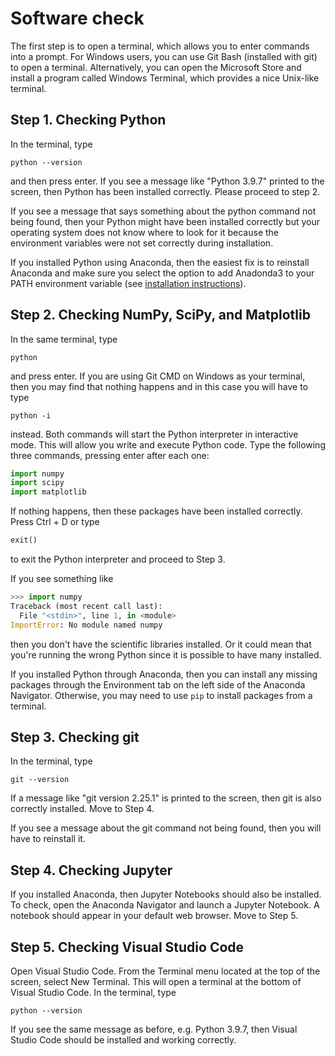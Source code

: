 # Software check

The first step is to open a terminal, which allows you to enter commands into
a prompt.  For Windows users, you can use Git Bash (installed with git) to open a
terminal.  Alternatively, you can open the Microsoft Store and install a program
called Windows Terminal, which provides a nice Unix-like terminal.

## Step 1. Checking Python

In the terminal, type

```
python --version
```
and then press enter.  If you see a message like "Python 3.9.7" printed to
the screen, then Python has been installed correctly.  Please proceed to
step 2.

If you see a message that says something about the python command not being
found, then your Python might have been installed
correctly but your operating system does not know where to look for it because
the environment variables were not set correctly during installation.  

If you installed Python using Anaconda, then the easiest fix is to
reinstall Anaconda and make sure you select the option to add Anadonda3
to your PATH environment variable (see [installation instructions](/software/settingup)).



## Step 2. Checking NumPy, SciPy, and Matplotlib

In the same terminal, type

```
python
```
and press enter.  If you are using Git CMD on Windows as your terminal,
then you may find that nothing happens and in this case you will have to type
```
python -i
```
instead.  Both commands will start the Python interpreter in interactive mode.
This will allow you write and execute Python code.  Type the following three
commands, pressing enter after each one:
```python
import numpy
import scipy
import matplotlib
```
If nothing happens, then these packages have been installed correctly.  
Press Ctrl + D or type
```python
exit()
```
to exit the Python interpreter and proceed to Step 3.

If you
see something like
```python
>>> import numpy
Traceback (most recent call last):
  File "<stdin>", line 1, in <module>
ImportError: No module named numpy
```
then you don't have the scientific libraries installed. Or it could mean that
you're running the wrong Python since it is possible to have many installed.

If you installed Python through Anaconda, then you can install any missing
packages through the Environment tab on the left side of the
Anaconda Navigator.  Otherwise, you may need to use `pip` to install packages
from a terminal.



## Step 3. Checking git

In the terminal, type
```
git --version
```
If a message like "git version 2.25.1" is printed to the screen, then
git is also correctly installed.  Move to Step 4.

If you see a message about the git command not being found, then you will
have to reinstall it.

## Step 4. Checking Jupyter

If you installed Anaconda, then Jupyter Notebooks should also be installed.
To check, open the Anaconda Navigator and launch a Jupyter Notebook.  A
notebook should appear in your default web browser.  Move to Step 5.

## Step 5. Checking Visual Studio Code

Open Visual Studio Code.  From the Terminal menu located at the top of the screen,
select New Terminal.  This will open a terminal at the bottom of Visual Studio Code.
In the terminal, type
```
python --version
```
If you see the same message as before, e.g. Python 3.9.7, then Visual Studio
Code should be installed and working correctly.
